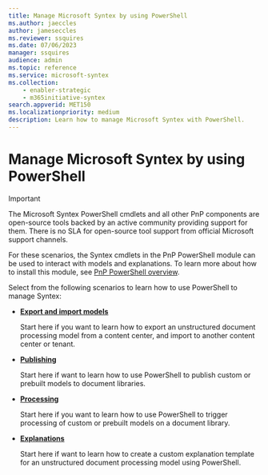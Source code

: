 ```yaml
---
title: Manage Microsoft Syntex by using PowerShell
ms.author: jaeccles
author: jameseccles
ms.reviewer: ssquires
ms.date: 07/06/2023
manager: ssquires
audience: admin
ms.topic: reference
ms.service: microsoft-syntex
ms.collection: 
    - enabler-strategic
    - m365initiative-syntex
search.appverid: MET150
ms.localizationpriority: medium
description: Learn how to manage Microsoft Syntex with PowerShell.
---
```


# Manage Microsoft Syntex by using PowerShell

> [!IMPORTANT]
> The Microsoft Syntex PowerShell cmdlets and all other PnP components are open-source tools backed by an active community providing support for them. There is no SLA for open-source tool support from official Microsoft support channels.

For these scenarios, the Syntex cmdlets in the PnP PowerShell module can be used to interact with models and explanations. To learn more about how to install this module, see [PnP PowerShell overview](/powershell/sharepoint/sharepoint-pnp/sharepoint-pnp-cmdlets).

Select from the following scenarios to learn how to use PowerShell to manage Syntex:

- [**Export and import models**](powershell-syntex-import-export.md)

    Start here if you want to learn how to export an unstructured document processing model from a content center, and import to another content center or tenant.

- [**Publishing**](powershell-syntex-publishing.md)

    Start here if want to learn how to use PowerShell to publish custom or prebuilt models to document libraries.

- [**Processing**](powershell-syntex-processing.md)

    Start here if you want to learn how to use PowerShell to trigger processing of custom or prebuilt models on a document library.

- [**Explanations**](powershell-syntex-explanations.md)

    Start here if want to learn how to create a custom explanation template for an unstructured document processing model using PowerShell.
